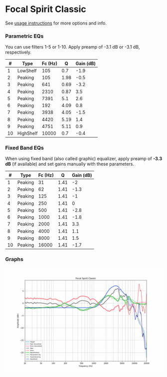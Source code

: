 # Focal Spirit Classic
See [usage instructions](https://github.com/jaakkopasanen/AutoEq#usage) for more options and info.

### Parametric EQs
You can use filters 1-5 or 1-10. Apply preamp of -3.1 dB or -3.1 dB, respectively.

|   # | Type      |   Fc (Hz) |    Q |   Gain (dB) |
|-----|-----------|-----------|------|-------------|
|   1 | LowShelf  |       105 | 0.7  |        -1.9 |
|   2 | Peaking   |       105 | 1.98 |        -0.5 |
|   3 | Peaking   |       641 | 0.69 |        -3.2 |
|   4 | Peaking   |      2310 | 0.87 |         3.5 |
|   5 | Peaking   |      7391 | 5.1  |         2.6 |
|   6 | Peaking   |       192 | 4.09 |         0.8 |
|   7 | Peaking   |      3938 | 4.05 |        -1.5 |
|   8 | Peaking   |      4420 | 5.19 |         1.4 |
|   9 | Peaking   |      4751 | 5.11 |         0.9 |
|  10 | HighShelf |     10000 | 0.7  |        -0.4 |

### Fixed Band EQs
When using fixed band (also called graphic) equalizer, apply preamp of **-3.3 dB** (if available) and set gains manually with these parameters.

|   # | Type    |   Fc (Hz) |    Q |   Gain (dB) |
|-----|---------|-----------|------|-------------|
|   1 | Peaking |        31 | 1.41 |        -2   |
|   2 | Peaking |        62 | 1.41 |        -1.3 |
|   3 | Peaking |       125 | 1.41 |        -1   |
|   4 | Peaking |       250 | 1.41 |         0   |
|   5 | Peaking |       500 | 1.41 |        -2.8 |
|   6 | Peaking |      1000 | 1.41 |        -1.8 |
|   7 | Peaking |      2000 | 1.41 |         3.3 |
|   8 | Peaking |      4000 | 1.41 |         1.1 |
|   9 | Peaking |      8000 | 1.41 |         1.5 |
|  10 | Peaking |     16000 | 1.41 |        -1.7 |

### Graphs
![](./Focal%20Spirit%20Classic.png)
